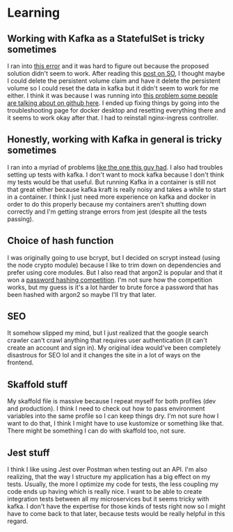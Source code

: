 # Learning

## Working with Kafka as a StatefulSet is tricky sometimes

I ran into [this error](https://www.orchome.com/10529) and it was hard to figure out because the proposed solution didn't seem to work. After reading this [post on SO](https://stackoverflow.com/questions/65687515/delete-kubernetes-persistent-volume-from-statefulset-after-scale-down), I thought maybe I could delete the persistent volume claim and have it delete the persistent volume so I could reset the data in kafka but it didn't seem to work for me either. I think it was because I was running into [this problem some people are talking about on github here](https://github.com/kubernetes/kubernetes/issues/69697). I ended up fixing things by going into the troubleshooting page for docker desktop and resetting everything there and it seems to work okay after that. I had to reinstall nginx-ingress controller.

## Honestly, working with Kafka in general is tricky sometimes

I ran into a myriad of problems [like the one this guy had](https://github.com/confluentinc/examples/issues/398). I also had troubles setting up tests with kafka. I don't want to mock kafka because I don't think my tests would be that useful. But running Kafka in a container is still not that great either because kafka kraft is really noisy and takes a while to start in a container. I think I just need more experience on kafka and docker in order to do this properly because my containers aren't shutting down correctly and I'm getting strange errors from jest (despite all the tests passing). 

## Choice of hash function

I was originally going to use bcrypt, but I decided on scrypt instead (using the node crypto module) because I like to trim down on dependencies and prefer using core modules. But I also read that argon2 is popular and that it won a [password hashing competition](https://en.wikipedia.org/wiki/Password_Hashing_Competition). I'm not sure how the competition works, but my guess is it's a lot harder to brute force a password that has been hashed with argon2 so maybe I'll try that later.

## SEO

It somehow slipped my mind, but I just realized that the google search crawler can't crawl anything that requires user authentication (it can't create an account and sign in). My original idea would've been completely disastrous for SEO lol and it changes the site in a lot of ways on the frontend.

## Skaffold stuff

My skaffold file is massive because I repeat myself for both profiles (dev and production). I think I need to check out how to pass environment variables into the same profile so I can keep things dry. I'm not sure how I want to do that, I think I might have to use kustomize or something like that. There might be something I can do with skaffold too, not sure.

## Jest stuff

I think I like using Jest over Postman when testing out an API. I'm also realizing, that the way I structure my application has a big effect on my tests. Usually, the more I optimize my code for tests, the less coupling my code ends up having which is really nice. I want to be able to create integration tests between all my microservices but it seems tricky with kafka. I don't have the expertise for those kinds of tests right now so I might have to come back to that later, because tests would be really helpful in this regard.
